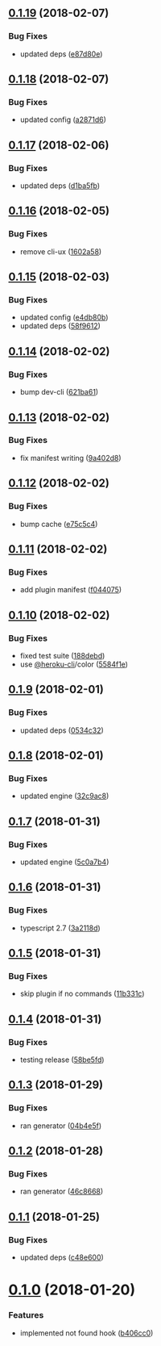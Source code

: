 <a name="0.1.19"></a>
## [0.1.19](https://github.com/anycli/plugin-not-found/compare/a2871d62aff4144984b4cd86964cafe65ce2dd54...v0.1.19) (2018-02-07)


### Bug Fixes

* updated deps ([e87d80e](https://github.com/anycli/plugin-not-found/commit/e87d80e))

<a name="0.1.18"></a>
## [0.1.18](https://github.com/anycli/plugin-not-found/compare/d1ba5fb8027872305a67cdac29df6161ec8453b9...v0.1.18) (2018-02-07)


### Bug Fixes

* updated config ([a2871d6](https://github.com/anycli/plugin-not-found/commit/a2871d6))

<a name="0.1.17"></a>
## [0.1.17](https://github.com/anycli/plugin-not-found/compare/1602a582d3609d99755e160934ac2ce77df15cb9...v0.1.17) (2018-02-06)


### Bug Fixes

* updated deps ([d1ba5fb](https://github.com/anycli/plugin-not-found/commit/d1ba5fb))

<a name="0.1.16"></a>
## [0.1.16](https://github.com/anycli/plugin-not-found/compare/58f961275e5e587050b5a3bda610b2883d3a4a7f...v0.1.16) (2018-02-05)


### Bug Fixes

* remove cli-ux ([1602a58](https://github.com/anycli/plugin-not-found/commit/1602a58))

<a name="0.1.15"></a>
## [0.1.15](https://github.com/anycli/plugin-not-found/compare/621ba617c5dea977b0962641010ec5e435bbafc6...v0.1.15) (2018-02-03)


### Bug Fixes

* updated config ([e4db80b](https://github.com/anycli/plugin-not-found/commit/e4db80b))
* updated deps ([58f9612](https://github.com/anycli/plugin-not-found/commit/58f9612))

<a name="0.1.14"></a>
## [0.1.14](https://github.com/anycli/plugin-not-found/compare/9a402d89715958e43a11944367c40f80328f170b...v0.1.14) (2018-02-02)


### Bug Fixes

* bump dev-cli ([621ba61](https://github.com/anycli/plugin-not-found/commit/621ba61))

<a name="0.1.13"></a>
## [0.1.13](https://github.com/anycli/plugin-not-found/compare/e75c5c4ed78d94911d64216e2d98544dc88df7e7...v0.1.13) (2018-02-02)


### Bug Fixes

* fix manifest writing ([9a402d8](https://github.com/anycli/plugin-not-found/commit/9a402d8))

<a name="0.1.12"></a>
## [0.1.12](https://github.com/anycli/plugin-not-found/compare/f04407596efb636c2a081ef54a4d3403deece519...v0.1.12) (2018-02-02)


### Bug Fixes

* bump cache ([e75c5c4](https://github.com/anycli/plugin-not-found/commit/e75c5c4))

<a name="0.1.11"></a>
## [0.1.11](https://github.com/anycli/plugin-not-found/compare/5584f1e2da1595e39109c0c90107ef9aa8a94440...v0.1.11) (2018-02-02)


### Bug Fixes

* add plugin manifest ([f044075](https://github.com/anycli/plugin-not-found/commit/f044075))

<a name="0.1.10"></a>
## [0.1.10](https://github.com/anycli/plugin-not-found/compare/6c92b0b946510fd16cecf7d971251605cdcf41cf...v0.1.10) (2018-02-02)


### Bug Fixes

* fixed test suite ([188debd](https://github.com/anycli/plugin-not-found/commit/188debd))
* use [@heroku-cli](https://github.com/heroku-cli)/color ([5584f1e](https://github.com/anycli/plugin-not-found/commit/5584f1e))

<a name="0.1.9"></a>
## [0.1.9](https://github.com/anycli/not-found/compare/32c9ac807a8ac7ee906a164ba5f1b4f79c98a6c5...v0.1.9) (2018-02-01)


### Bug Fixes

* updated deps ([0534c32](https://github.com/anycli/not-found/commit/0534c32))

<a name="0.1.8"></a>
## [0.1.8](https://github.com/anycli/not-found/compare/5c0a7b4c93f768d46bc88bdc348352f766ec21a0...v0.1.8) (2018-02-01)


### Bug Fixes

* updated engine ([32c9ac8](https://github.com/anycli/not-found/commit/32c9ac8))

<a name="0.1.7"></a>
## [0.1.7](https://github.com/anycli/not-found/compare/3a2118d21ea80edec1d3898a813ab8d160151cc9...v0.1.7) (2018-01-31)


### Bug Fixes

* updated engine ([5c0a7b4](https://github.com/anycli/not-found/commit/5c0a7b4))

<a name="0.1.6"></a>
## [0.1.6](https://github.com/anycli/not-found/compare/11b331cca379cc564f84f8b607c7f5104689e22b...v0.1.6) (2018-01-31)


### Bug Fixes

* typescript 2.7 ([3a2118d](https://github.com/anycli/not-found/commit/3a2118d))

<a name="0.1.5"></a>
## [0.1.5](https://github.com/anycli/not-found/compare/58be5fd865b4017f733e5845b7c194c07edac617...v0.1.5) (2018-01-31)


### Bug Fixes

* skip plugin if no commands ([11b331c](https://github.com/anycli/not-found/commit/11b331c))

<a name="0.1.4"></a>
## [0.1.4](https://github.com/anycli/not-found/compare/c17b8028f0cc16188ebff803b5418006f7b2460b...v0.1.4) (2018-01-31)


### Bug Fixes

* testing release ([58be5fd](https://github.com/anycli/not-found/commit/58be5fd))

<a name="0.1.3"></a>
## [0.1.3](https://github.com/dxcli/not-found/compare/46c8668c04ed0cfd43bf5e1fe6029021ac62f0ca...v0.1.3) (2018-01-29)


### Bug Fixes

* ran generator ([04b4e5f](https://github.com/dxcli/not-found/commit/04b4e5f))

<a name="0.1.2"></a>
## [0.1.2](https://github.com/dxcli/not-found/compare/b098ed2c51567fa00fe952ca8b652ca1ba47b54c...v0.1.2) (2018-01-28)


### Bug Fixes

* ran generator ([46c8668](https://github.com/dxcli/not-found/commit/46c8668))

<a name="0.1.1"></a>
## [0.1.1](https://github.com/dxcli/not-found/compare/b406cc0ecfbf0bb9cb0c7384c1a17adc4924236a...v0.1.1) (2018-01-25)


### Bug Fixes

* updated deps ([c48e600](https://github.com/dxcli/not-found/commit/c48e600))

<a name="0.1.0"></a>
# [0.1.0](https://github.com/dxcli/not-found/compare/v0.0.0...v0.1.0) (2018-01-20)


### Features

* implemented not found hook ([b406cc0](https://github.com/dxcli/not-found/commit/b406cc0))
